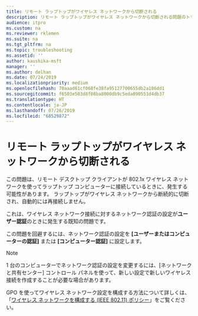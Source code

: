 ```yaml
---
title: リモート ラップトップがワイヤレス ネットワークから切断される
description: リモート ラップトップがワイヤレス ネットワークから切断される問題のトラブルシューティング。
audience: itpro
ms.custom: na
ms.reviewer: rklemen
ms.suite: na
ms.tgt_pltfrm: na
ms.topic: troubleshooting
ms.assetid: ''
author: kaushika-msft
manager: ''
ms.author: delhan
ms.date: 07/24/2019
ms.localizationpriority: medium
ms.openlocfilehash: 70aaad61cf068fe38fa95127700655db2a186dd1
ms.sourcegitcommit: f6503e503d8f08ba8000db9c5eda890551d4db37
ms.translationtype: HT
ms.contentlocale: ja-JP
ms.lasthandoff: 07/26/2019
ms.locfileid: "68529872"
---
```

# <a name="remote-laptop-disconnects-from-wireless-network"></a>リモート ラップトップがワイヤレス ネットワークから切断される

この問題は、リモート デスクトップ クライアントが 802.1x ワイヤレス ネットワークを使ってラップトップ コンピューターに接続しているときに、発生する可能性があります。 ラップトップがワイヤレス ネットワークから断続的に切断され、自動的には再接続しません。

これは、ワイヤレス ネットワーク接続に対するネットワーク認証の設定が**ユーザー認証**のときに発生する既知の問題です。

この問題を回避するには、ネットワーク認証の設定を **[ユーザーまたはコンピューターの認証]** または **[コンピューター認証]** に設定します。

 > [!NOTE]  
> 1 台のコンピューターでネットワーク認証の設定を変更するには、[ネットワークと共有センター] コントロール パネルを使って、新しい設定で新しいワイヤレス接続を作成することが必要な場合があります。

GPO を使ってワイヤレス ネットワーク設定を構成する方法について詳しくは、「[ワイヤレス ネットワークを構成する (IEEE 802.11) ポリシー](../../../networking/core-network-guide/cncg/wireless/e-wireless-access-deployment.md#bkmk_policies)」をご覧ください。
